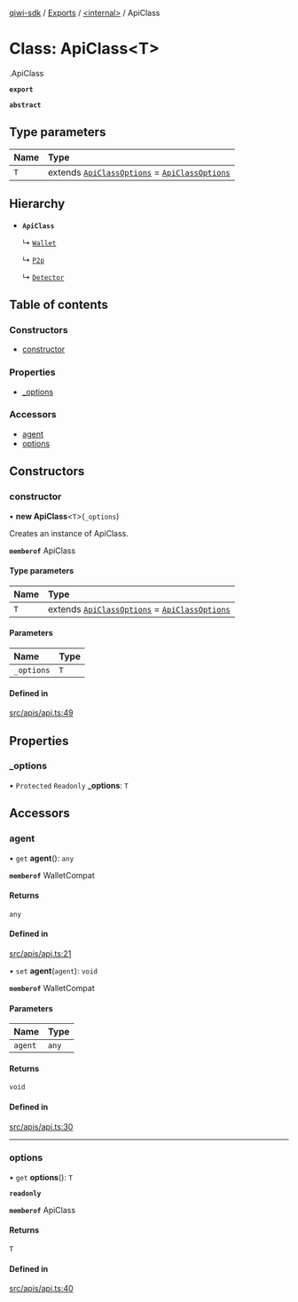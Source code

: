 [qiwi-sdk](../README.md) / [Exports](../modules.md) / [<internal\>](../modules/internal_.md) / ApiClass

# Class: ApiClass<T\>

[<internal>](../modules/internal_.md).ApiClass

**`export`**

**`abstract`**

## Type parameters

| Name | Type |
| :------ | :------ |
| `T` | extends [`ApiClassOptions`](../interfaces/internal_.ApiClassOptions.md) = [`ApiClassOptions`](../interfaces/internal_.ApiClassOptions.md) |

## Hierarchy

- **`ApiClass`**

  ↳ [`Wallet`](QIWI.Wallet.md)

  ↳ [`P2p`](QIWI.P2p.md)

  ↳ [`Detector`](QIWI.Detector.md)

## Table of contents

### Constructors

- [constructor](internal_.ApiClass.md#constructor)

### Properties

- [\_options](internal_.ApiClass.md#_options)

### Accessors

- [agent](internal_.ApiClass.md#agent)
- [options](internal_.ApiClass.md#options)

## Constructors

### constructor

• **new ApiClass**<`T`\>(`_options`)

Creates an instance of ApiClass.

**`memberof`** ApiClass

#### Type parameters

| Name | Type |
| :------ | :------ |
| `T` | extends [`ApiClassOptions`](../interfaces/internal_.ApiClassOptions.md) = [`ApiClassOptions`](../interfaces/internal_.ApiClassOptions.md) |

#### Parameters

| Name | Type |
| :------ | :------ |
| `_options` | `T` |

#### Defined in

[src/apis/api.ts:49](https://github.com/AlexXanderGrib/node-qiwi-sdk/blob/d0770ca/src/apis/api.ts#L49)

## Properties

### \_options

• `Protected` `Readonly` **\_options**: `T`

## Accessors

### agent

• `get` **agent**(): `any`

**`memberof`** WalletCompat

#### Returns

`any`

#### Defined in

[src/apis/api.ts:21](https://github.com/AlexXanderGrib/node-qiwi-sdk/blob/d0770ca/src/apis/api.ts#L21)

• `set` **agent**(`agent`): `void`

**`memberof`** WalletCompat

#### Parameters

| Name | Type |
| :------ | :------ |
| `agent` | `any` |

#### Returns

`void`

#### Defined in

[src/apis/api.ts:30](https://github.com/AlexXanderGrib/node-qiwi-sdk/blob/d0770ca/src/apis/api.ts#L30)

___

### options

• `get` **options**(): `T`

**`readonly`**

**`memberof`** ApiClass

#### Returns

`T`

#### Defined in

[src/apis/api.ts:40](https://github.com/AlexXanderGrib/node-qiwi-sdk/blob/d0770ca/src/apis/api.ts#L40)
